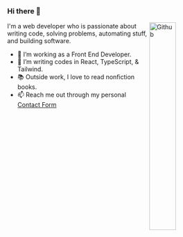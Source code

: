 ### Hi there 👋

<img width="35%" align="right" alt="Github" src="https://user-images.githubusercontent.com/48678280/88862734-4903af80-d201-11ea-968b-9c939d88a37c.gif" />

I'm a web developer who is passionate about writing code, solving problems, automating stuff, and building software.

- 🔭 I’m working as a Front End Developer.
- 👯 I’m writing codes in React, TypeScript, & Tailwind.
- 📚 Outside work, I love to read nonfiction books. 
- 📫 Reach me out through my personal [Contact Form](https://jedodels.netlify.app/contact/)
